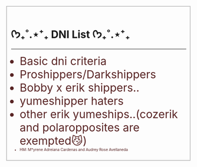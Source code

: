 </head>

<fieldset><h1>ᡣ𐭩₊˚.⋆⁺₊ DNI List ᡣ𐭩₊˚.⋆⁺₊</h1>
<hr color = "#1c0000" size = "5">
<ul>
<li style="font-size:30px; color:#592525;">Basic dni criteria</li>
<li style="font-size:30px; color:#592525;">Proshippers/Darkshippers</li>
<li style="font-size:30px; color:#592525;">Bobby x erik shippers..</li>
<li style="font-size:30px; color:#592525;">yumeshipper haters</li>
<li style="font-size:30px; color:#592525;">other erik yumeships..(cozerik and polaropposites are exempted😼)</li>
<li style="font-size:10px; color:#592525;">HM: M*yrene Adreiana Cardenas and Audrey Rose Avellaneda</li>
</ul>

</html>
